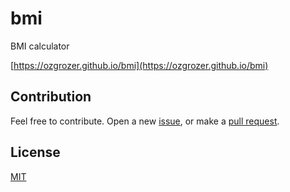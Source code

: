 # bmi

BMI calculator

[https://ozgrozer.github.io/bmi](https://ozgrozer.github.io/bmi)

## Contribution

Feel free to contribute. Open a new [issue](https://github.com/ozgrozer/bmi/issues), or make a [pull request](https://github.com/ozgrozer/bmi/pulls).

## License

[MIT](license)
